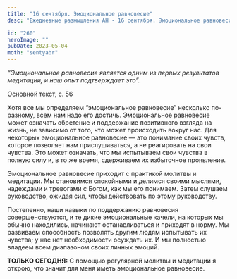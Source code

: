 ```yaml
---
title: "16 сентября. Эмоциональное равновесие"
desc: "Ежедневные размышления АН - 16 сентября. Эмоциональное равновесие"

id: "260"
heroImage: ""
pubDate: 2023-05-04
moth: "sentyabr"
---
```


_“Эмоциональное равновесие является одним из первых результатов медитации, и
наш опыт подтверждает это”._

Основной текст, с. 56

Хотя все мы определяем “эмоциональное равновесие” несколько по-разному, всем
нам надо его достичь. Эмоциональное равновесие может означать обретение и
поддержание позитивного взгляда на жизнь, не зависимо от того, что может
происходить вокруг нас. Для некоторых эмоциональное равновесие — это понимание
своих чувств, которое позволяет нам прислушиваться, а не реагировать на свои
чувства. Это может означать, что мы испытываем свои чувства в полную силу и, в
то же время, сдерживаем их избыточное проявление.

Эмоциональное равновесие приходит с практикой молитвы и медитации. Мы
становимся спокойными и делимся своими мыслями, надеждами и тревогами с Богом,
как мы его понимаем. Затем слушаем руководство, ожидая сил, чтобы действовать
по этому руководству.

Постепенно, наши навыки по поддержанию равновесия совершенствуются, и те дикие
эмоциональные качели, на которых мы обычно находились, начинают
останавливаться и приходят в норму. Мы развиваем способность позволять другим
людям испытывать их чувства; у нас нет необходимости осуждать их. И мы
полностью владеем всем диапазоном своих личных эмоций.

**ТОЛЬКО СЕГОДНЯ:** С помощью регулярной молитвы и медитации я открою, что
значит для меня иметь эмоциональное равновесие.
